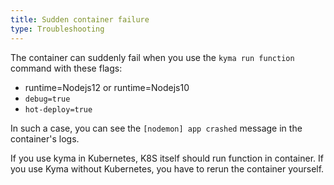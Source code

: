 ```yaml
---
title: Sudden container failure
type: Troubleshooting
---
```


The container can suddenly fail when you use the `kyma run function` command with these flags:
- runtime=Nodejs12 or runtime=Nodejs10
- `debug=true`
- `hot-deploy=true`

In such a case, you can see the `[nodemon] app crashed` message in the container's logs.

If you use kyma in Kubernetes, K8S itself should run function in container.
If you use Kyma without Kubernetes, you have to rerun the container yourself. 
